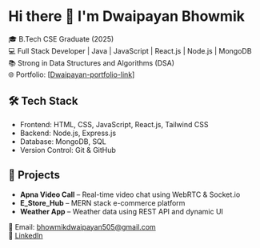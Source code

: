 # Hi there 👋 I'm Dwaipayan Bhowmik

🎓 B.Tech CSE Graduate (2025)  
💻 Full Stack Developer | Java | JavaScript | React.js | Node.js | MongoDB                                                              
📚 Strong in Data Structures and Algorithms (DSA)  
🌐 Portfolio: [[Dwaipayan-portfolio-link](https://dwaipayanbhowmikprotfolio.netlify.app/)]         

## 🛠️ Tech Stack
- Frontend: HTML, CSS, JavaScript, React.js, Tailwind CSS
- Backend: Node.js, Express.js                                                                                                               
- Database: MongoDB, SQL
- Version Control: Git & GitHub

## 🚀 Projects
- **Apna Video Call** – Real-time video chat using WebRTC & Socket.io  
- **E_Store_Hub** – MERN stack e-commerce platform  
- **Weather App** – Weather data using REST API and dynamic UI


📧 Email: [bhowmikdwaipayan505@gmail.com](mailto:bhowmikdwaipayan505@gmail.com)  
🔗 [LinkedIn](https://www.linkedin.com/in/dwaipayan-bhowmik-8a7793257/) 

